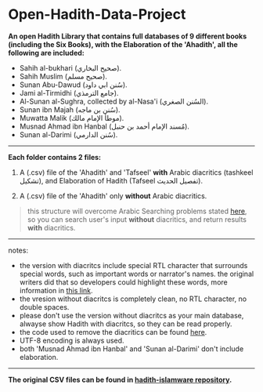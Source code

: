 # Open-Hadith-Data-Project
**An open Hadith Library that contains full databases of 9 different books (including the Six Books), with the Elaboration of the 'Ahadith', all the following are included:**

 - Sahih al-bukhari (صحيح البخاري).
 - Sahih Muslim (صحيح مسلم).
 - Sunan Abu-Dawud (سُنن ابي داود).
 - Jami al-Tirmidhi (جامع الترمذي).
 - Al-Sunan al-Sughra, collected by al-Nasa'i (السُنن الصغري).
 - Sunan ibn Majah (سُنن بن ماجه).
 - Muwatta Malik (موطأ الإمام مالك).
 - Musnad Ahmad ibn Hanbal (مُسند الإمام أحمد بن حنبل).
 - Sunan al-Darimi (سُنن الدارمي).


----------


**Each folder contains 2 files:**

 1. A (.csv) file of the 'Ahadith' and 'Tafseel' **with** Arabic diacritics (tashkeel تشكيل), and Elaboration of Hadith (Tafseel  تفصيل الحديث).
 
 2. A (.csv) file of the 'Ahadith' only **without** Arabic diacritics.
 
 >  this structure will overcome Arabic Searching problems stated
 > [here](http://safe.phpclasses.net/browse/view/html/file/12751/name/readme.html), so you can search user's input **without** diacritics, and return results **with** diacritics. 

----------


notes:
 - the version with diacritcs include special RTL character that surrounds special words, such as important words or narrator's names. the original writers did that so developers could highlight these words, more information in [this link](https://stackoverflow.com/questions/45016424/java-regex-to-match-words-enclosed-by-4-spaces).
 - the vresion without diacritcs is completely clean, no RTL character, no double spaces.
 - please don't use the version without diacritcs as your main database, alwayse show Hadith with diacritcs, so they can be read properly.
 - the code used to remove the diacritics can be found [here](https://gist.github.com/mhashim6/7d96f7ea274c9eb7e509798a332d78ac).
 - UTF-8 encoding is always used.
 - both 'Musnad Ahmad ibn Hanbal' and 'Sunan al-Darimi' don't include elaboration.
 
----------

**The original CSV files can be found in [hadith-islamware repository](https://github.com/ceefour/hadith-islamware).**
